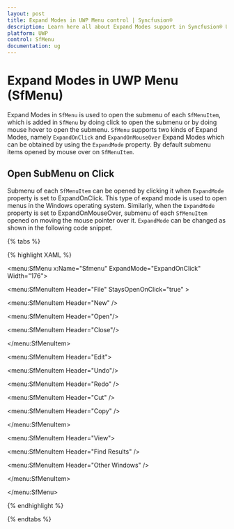 ```yaml
---
layout: post
title: Expand Modes in UWP Menu control | Syncfusion®
description: Learn here all about Expand Modes support in Syncfusion® UWP Menu (SfMenu) control and more.
platform: UWP
control: SfMenu
documentation: ug
--- 
```


# Expand Modes in UWP Menu (SfMenu)

Expand Modes in `SfMenu` is used to open the submenu of each `SfMenuItem`, which is added in `SfMenu` by doing click to open the submenu or by doing mouse hover to open the submenu. `SfMenu` supports two kinds of Expand Modes, namely `ExpandOnClick` and `ExpandOnMouseOver` Expand Modes which can be obtained by using the `ExpandMode` property. By default submenu items opened by mouse over on `SfMenuItem`.

## Open SubMenu on Click

Submenu of each `SfMenuItem` can be opened by clicking it when `ExpandMode` property is set to ExpandOnClick. This type of expand mode is used to open menus in the Windows operating system. Similarly, when the `ExpandMode` property is set to ExpandOnMouseOver, submenu of each `SfMenuItem` opened on moving the mouse pointer over it. `ExpandMode` can be changed as shown in the following code snippet.

{% tabs %}

{% highlight XAML %}

<menu:SfMenu  x:Name="Sfmenu"  ExpandMode="ExpandOnClick" Width="176">

<menu:SfMenuItem Header="File" StaysOpenOnClick="true" >

<menu:SfMenuItem  Header="New" />

<menu:SfMenuItem  Header="Open"/>

<menu:SfMenuItem Header="Close"/>

</menu:SfMenuItem>

<menu:SfMenuItem Header="Edit">

<menu:SfMenuItem Header="Undo"/>

<menu:SfMenuItem Header="Redo" />

<menu:SfMenuItem Header="Cut" />

<menu:SfMenuItem Header="Copy" />

</menu:SfMenuItem>

<menu:SfMenuItem Header="View">

<menu:SfMenuItem Header="Find Results" />

<menu:SfMenuItem Header="Other Windows" />

</menu:SfMenuItem> 

</menu:SfMenu>

{% endhighlight %}

{% endtabs %}

